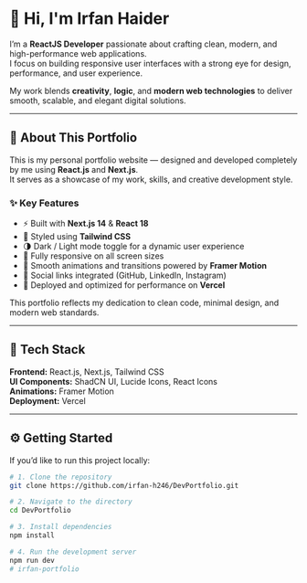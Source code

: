 # 👋 Hi, I'm Irfan Haider

I’m a **ReactJS Developer** passionate about crafting clean, modern, and high-performance web applications.  
I focus on building responsive user interfaces with a strong eye for design, performance, and user experience.  

My work blends **creativity**, **logic**, and **modern web technologies** to deliver smooth, scalable, and elegant digital solutions.

---

## 💼 About This Portfolio

This is my personal portfolio website — designed and developed completely by me using **React.js** and **Next.js**.  
It serves as a showcase of my work, skills, and creative development style.

### ✨ Key Features
- ⚡ Built with **Next.js 14** & **React 18**
- 🎨 Styled using **Tailwind CSS**
- 🌗 Dark / Light mode toggle for a dynamic user experience
- 🧭 Fully responsive on all screen sizes
- 💬 Smooth animations and transitions powered by **Framer Motion**
- 🔗 Social links integrated (GitHub, LinkedIn, Instagram)
- 🚀 Deployed and optimized for performance on **Vercel**

This portfolio reflects my dedication to clean code, minimal design, and modern web standards.

---

## 🧰 Tech Stack

**Frontend:** React.js, Next.js, Tailwind CSS  
**UI Components:** ShadCN UI, Lucide Icons, React Icons  
**Animations:** Framer Motion  
**Deployment:** Vercel  

---

## ⚙️ Getting Started

If you’d like to run this project locally:

```bash
# 1. Clone the repository
git clone https://github.com/irfan-h246/DevPortfolio.git

# 2. Navigate to the directory
cd DevPortfolio

# 3. Install dependencies
npm install

# 4. Run the development server
npm run dev
#   i r f a n - p o r t f o l i o  
 